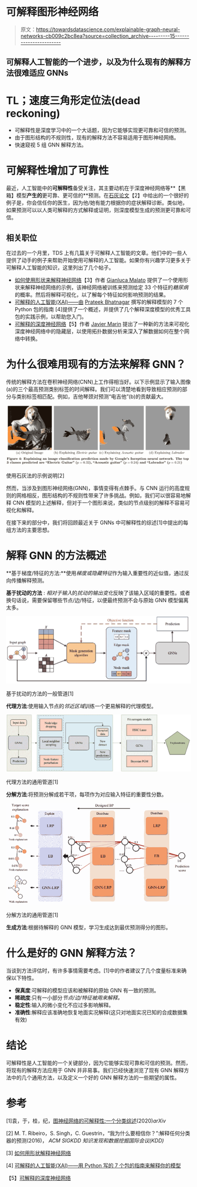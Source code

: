 # 可解释图形神经网络

> 原文：<https://towardsdatascience.com/explainable-graph-neural-networks-cb009c2bc8ea?source=collection_archive---------15----------------------->

## 可解释人工智能的一个进步，以及为什么现有的解释方法很难适应 GNNs

# TL；速度三角形定位法(dead reckoning)

*   可解释性是深度学习中的一个大话题，因为它能够实现更可靠和可信的预测。
*   由于图形结构的不规则性，现有的解释方法不容易适用于图形神经网络。
*   快速窥视 5 组 GNN 解释方法。

# 可解释性增加了可靠性

最近，人工智能中的**可解释性**备受关注，其主要动机在于深度神经网络等**【黑箱】模型**产生的**更可靠、更可信的**预测。在[石灰论文](https://arxiv.org/abs/1602.04938)【2】中给出的一个很好的例子是，你会信任你的医生，因为他/她有能力根据你的症状解释诊断。类似地，如果预测可以以人类可解释的方式解释或证明，则深度模型生成的预测更可靠和可信。

## 相关职位

在过去的一个月里，TDS 上有几篇关于可解释人工智能的文章。他们中的一些人提供了动手的例子来帮助开始使用可解释的人工智能。如果你有兴趣学习更多关于可解释人工智能的知识，这里列出了几个帖子。

*   [如何使用形状来解释神经网络](/how-to-explain-neural-networks-using-shap-2e8a0d688730)【3】作者 [Gianluca Malato](https://medium.com/@gianlucamalato) 提供了一个使用形状来解释神经网络的示例，该神经网络被训练来预测给定 33 个特征的*糖尿病*的概率。然后将解释可视化，以了解每个特征如何影响预测的结果。
*   [可解释的人工智能(XAI)——由](/explainable-ai-xai-a-guide-to-7-packages-in-python-to-explain-your-models-932967f0634b) [Prateek Bhatnagar](https://prateek-bhatnagar89.medium.com/) 撰写的解释模型的 7 个 Python 包的指南 [4]提供了一个概述，并提供了几个解释深度模型的优秀工具包的实践示例，以帮助您入门。
*   [可解释的深度神经网络](/explainable-deep-neural-networks-2f40b89d4d6f)【5】作者 [Javier Marin](https://javier-marin.medium.com/) 提出了一种新的方法来可视化深度神经网络中的隐藏层，以使用拓扑数据分析来深入了解数据如何在整个网络中转换。

# 为什么很难用现有的方法来解释 GNN？

传统的解释方法在卷积神经网络(CNN)上工作得相当好。以下示例显示了输入图像(a)的三个最高预测类别标签的时间解释。我们可以清楚地看到导致相应预测的部分与类别标签相匹配。例如，吉他琴颈对预测“电吉他”(b)的贡献最大。

![](img/9f45b2502cfd9da798e0c3e77bb80e24.png)

使用石灰法的示例说明[2]

然而，当涉及到图形神经网络(GNN)，事情变得有点棘手。与 CNN 运行的高度规则的网格相反，图形结构的不规则性带来了许多挑战。例如，我们可以很容易地解释 CNN 模型的上述解释，但对于一个图形来说，类似的节点级别的解释不容易可视化和解释。

在接下来的部分中，我们将回顾最近关于 GNNs 中可解释性的综述[1]中提出的每组方法的主要思想。

# 解释 GNN 的方法概述

**基于梯度/特征的方法:**使用*梯度或隐藏特征*作为输入重要性的近似值，通过反向传播解释预测。

**基于扰动的方法** : *相对于输入*的*扰动的输出变化*反映了该输入区域的重要性。或者换句话说，需要保留哪些节点/边/特征，以便最终预测不会与原始 GNN 模型偏离太多。

![](img/3cbab90db55eb99e0d2b0ee9fdbaed81.png)

基于扰动的方法的一般管道[1]

**代理方法**:使用输入节点的*邻近区域*训练一个更易解释的代理模型。

![](img/a2ff4199d1f72fbe5407fa87561e7440.png)

代理方法的通用管道[1]

**分解方法**:将预测分解成若干项，每项作为对应输入特征的重要性分数。

![](img/7ba625809ad8bc051110dd57275751e2.png)

分解方法的通用管道[1]

**生成方法**:根据待解释的 GNN 模型，学习生成达到最优预测得分的图形。

# 什么是好的 GNN 解释方法？

当谈到方法评估时，有许多事情需要考虑。[1]中的作者建议了几个度量标准来确保以下特性。

*   **保真度**:可解释的模型应该和被解释的原始 GNN 有一致的预测。
*   **稀疏度**:只有一小部分*节点/边/特征被用来解释。*
*   **稳定性**:输入的微小变化不应过多影响解释。
*   **准确性**:解释应该准确地恢复地面实况解释(这只对地面实况已知的合成数据集有效)

# 结论

可解释性是人工智能的一个关键部分，因为它能够实现可靠和可信的预测。然而，将现有的解释方法应用于 GNN 并非易事。我们已经快速浏览了现有 GNN 解释方法中的几个通用方法，以及定义一个好的 GNN 解释方法的一些期望的属性。

# 参考

[1]袁，于，桂，纪，[图神经网络的可解释性:一个分类综述](https://arxiv.org/abs/2012.15445)(2020)*arXiv*

[2] M. T. Ribeiro，S. Singh，C. Guestrin，“我为什么要相信你？”:解释任何分类器的预测(2016)， *ACM SIGKDD 知识发现和数据挖掘国际会议(KDD)*

[3] [如何用形状解释神经网络](/how-to-explain-neural-networks-using-shap-2e8a0d688730)

[4] [可解释的人工智能(XAI)——用 Python 写的 7 个包的指南来解释你的模型](/explainable-ai-xai-a-guide-to-7-packages-in-python-to-explain-your-models-932967f0634b)

【5】[可解释的深度神经网络](/explainable-deep-neural-networks-2f40b89d4d6f)